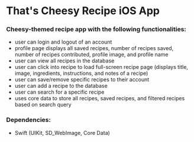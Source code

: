 # That's Cheesy Recipe iOS App #

### Cheesy-themed recipe app with the following functionalities: ###
* user can login and logout of an account
* profile page displays all saved recipes, number of recipes saved, number of recipes contributed, profile image, and profile name
* user can view all recipes in the database
* user can click into recipe to load full-screen recipe page (displays title, image, ingredients, instructions, and notes of a recipe)
* user can save/remove specific recipes to their account
* user can add a recipe to the database
* user can search for a specific recipe
* uses core data to store all recipes, saved recipes, and filtered recipes based on search query

### Dependencies: ###
* Swift (UIKit, SD_WebImage, Core Data)
